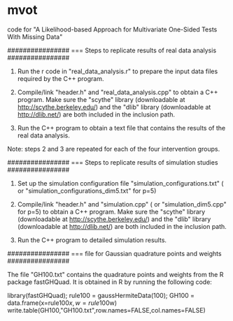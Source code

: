 # mvot
code for "A Likelihood-based Approach for Multivariate One-Sided Tests With Missing Data"


################
=== Steps to replicate results of real data analysis
################

1. Run the r code in "real_data_analysis.r" to prepare the input data files required by the C++ program.

2. Compile/link "header.h" and "real_data_analysis.cpp" to obtain a C++ program. Make sure the "scythe" library (downloadable at http://scythe.berkeley.edu/) and the "dlib" library (downloadable at http://dlib.net/) are both included in the inclusion path.  

3. Run the C++ program to obtain a text file that contains the results of the real data analysis. 

Note: steps 2 and 3 are repeated for each of the four intervention groups.

################
=== Steps to replicate results of simulation studies
################

1. Set up the simulation configuration file "simulation_configurations.txt" ( or "simulation_configurations_dim5.txt" for p=5)

2. Compile/link "header.h" and "simulation.cpp" ( or "simulation_dim5.cpp" for p=5) to obtain a C++ program. Make sure the "scythe" library (downloadable at http://scythe.berkeley.edu/) and the "dlib" library (downloadable at http://dlib.net/) are both included in the inclusion path.  

3. Run the C++ program to detailed simulation results.


################
=== file for Gaussian quadrature points and weights
################

The file "GH100.txt" contains the quadrature points and weights from the R package fastGHQuad. It is obtained in R by running the following code:

library(fastGHQuad); 
rule100 = gaussHermiteData(100); GH100 = data.frame(x=rule100$x,w=rule100$w)
write.table(GH100,"GH100.txt",row.names=FALSE,col.names=FALSE)

